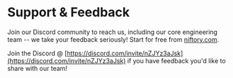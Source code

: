 # Support & Feedback

Join our Discord community to reach us, including our core engineering team -- we take your feedback seriously! Start for free from [niftory.com](https://niftory.com).

Join the Discord @ [https://discord.com/invite/nZJYz3aJsk](https://discord.com/invite/nZJYz3aJsk) if you have feedback you'd like to share with our team!&#x20;

